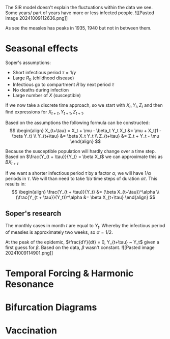 The SIR model doesn't explain the fluctuations within the data we see. 
Some years/ part of years have more or less infected people.
![[Pasted image 20241009112636.png]]

As see the measles has peaks in 1935, 1940 but not in between them.
# Seasonal effects
Soper's assumptions:
- Short infectious period $\tau = 1/\gamma$
- Large $R_0$ (childhood disease)
- Infectious go to compartment $R$ by next period $\tau$
- No deaths during infection
- Large number of $X$ (susceptible)

If we now take a discrete time approach, so we start with $X_t, Y_t, Z_t$ and then find expressions for $X_{t+\tau}, Y_{t+\tau}, Z_{t+\tau}$.

Based on the assumptions the following formula can be constructed:
$$
\begin{align}
X_{t+\tau} = X_t + \mu - \beta_t Y_t X_t &= \mu + X_t(1 - \beta Y_t) \\
Y_{t+\tau} &= \beta X_t Y_t \\
Z_{t+\tau} &= Z_t + Y_t - \mu
\end{align}
$$

Because the susceptible population will hardly change over a time step.
Based on $\frac{Y_{t + \tau}}{Y_t} = \beta X_t$ we can approximate this as $B X_{t+\tau}$

If we want a shorter infectious period $\tau$ by a factor $\alpha$, we will have $1/\alpha$ periods in $\tau$.
We will than need to take $1/\alpha$ time steps of duration $\alpha \tau$.
This results in:
$$
\begin{align}
\frac{Y_{t + \tau}}{Y_t} &= (\beta X_{t+\tau})^\alpha \\
(\frac{Y_{t + \tau}}{Y_t})^\alpha &= \beta X_{t+\tau}
\end{align}
$$

## Soper's research
The monthly cases in month $t$ are equal to $Y_t$.
Whereby the infectious period of measles is approximately two weeks, so $\alpha = 1/2$.

At the peak of the epidemic, $\frac{dY}{dt} = 0, Y_{t+\tau} ~ Y_t$ given a first guess for $\beta$.
Based on the data, $\beta$ wasn't constant.
![[Pasted image 20241009114901.png]]

# Temporal Forcing & Harmonic Resonance
# Bifurcation Diagrams
# Vaccination